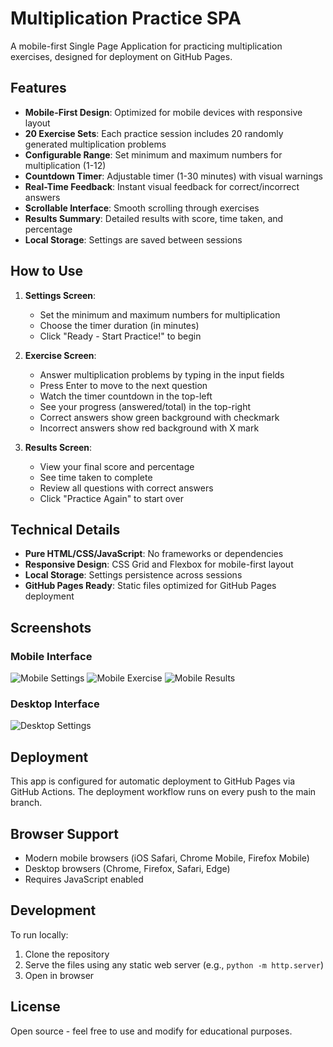 # Multiplication Practice SPA

A mobile-first Single Page Application for practicing multiplication exercises, designed for deployment on GitHub Pages.

## Features

- **Mobile-First Design**: Optimized for mobile devices with responsive layout
- **20 Exercise Sets**: Each practice session includes 20 randomly generated multiplication problems
- **Configurable Range**: Set minimum and maximum numbers for multiplication (1-12)
- **Countdown Timer**: Adjustable timer (1-30 minutes) with visual warnings
- **Real-Time Feedback**: Instant visual feedback for correct/incorrect answers
- **Scrollable Interface**: Smooth scrolling through exercises
- **Results Summary**: Detailed results with score, time taken, and percentage
- **Local Storage**: Settings are saved between sessions

## How to Use

1. **Settings Screen**: 
   - Set the minimum and maximum numbers for multiplication
   - Choose the timer duration (in minutes)
   - Click "Ready - Start Practice!" to begin

2. **Exercise Screen**:
   - Answer multiplication problems by typing in the input fields
   - Press Enter to move to the next question
   - Watch the timer countdown in the top-left
   - See your progress (answered/total) in the top-right
   - Correct answers show green background with checkmark
   - Incorrect answers show red background with X mark

3. **Results Screen**:
   - View your final score and percentage
   - See time taken to complete
   - Review all questions with correct answers
   - Click "Practice Again" to start over

## Technical Details

- **Pure HTML/CSS/JavaScript**: No frameworks or dependencies
- **Responsive Design**: CSS Grid and Flexbox for mobile-first layout
- **Local Storage**: Settings persistence across sessions
- **GitHub Pages Ready**: Static files optimized for GitHub Pages deployment

## Screenshots

### Mobile Interface
![Mobile Settings](https://github.com/user-attachments/assets/17362a54-d04f-412a-bf3d-24712306517a)
![Mobile Exercise](https://github.com/user-attachments/assets/8c031082-b332-4352-8e2f-e328ddae89dc)
![Mobile Results](https://github.com/user-attachments/assets/25d141ad-a545-4a85-8d69-efa562db3fc7)

### Desktop Interface
![Desktop Settings](https://github.com/user-attachments/assets/06ac545f-b66e-462a-96af-96c2f20bdc51)

## Deployment

This app is configured for automatic deployment to GitHub Pages via GitHub Actions. The deployment workflow runs on every push to the main branch.

## Browser Support

- Modern mobile browsers (iOS Safari, Chrome Mobile, Firefox Mobile)
- Desktop browsers (Chrome, Firefox, Safari, Edge)
- Requires JavaScript enabled

## Development

To run locally:
1. Clone the repository
2. Serve the files using any static web server (e.g., `python -m http.server`)
3. Open in browser

## License

Open source - feel free to use and modify for educational purposes.